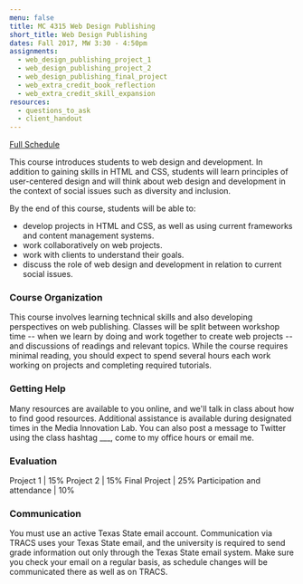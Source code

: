 ```yaml
---
menu: false
title: MC 4315 Web Design Publishing
short_title: Web Design Publishing
dates: Fall 2017, MW 3:30 - 4:50pm
assignments:
  - web_design_publishing_project_1
  - web_design_publishing_project_2
  - web_design_publishing_final_project
  - web_extra_credit_book_reflection
  - web_extra_credit_skill_expansion
resources:
  - questions_to_ask
  - client_handout
---
```


[Full Schedule](/courses/web_design_publishing/mc_4315_web_design_publishing_schedule_fall2017.html)

This course introduces students to web design and development. In addition to gaining skills in HTML and CSS, students will learn principles of user-centered design and will think about web design and development in the context of social issues such as diversity and inclusion.

By the end of this course, students will be able to:

- develop projects in HTML and CSS, as well as using current frameworks and content management systems.
- work collaboratively on web projects.
- work with clients to understand their goals.
- discuss the role of web design and development in relation to current social issues.

### Course Organization

This course involves learning technical skills and also developing perspectives on web publishing. Classes will be split between workshop time -- when we learn by doing and work together to create web projects -- and discussions of readings and relevant topics. While the course requires minimal reading, you should expect to spend several hours each work working on projects and completing required tutorials.

### Getting Help

Many resources are available to you online, and we'll talk in class about how to find good resources. Additional assistance is available during designated times in the Media Innovation Lab. You can also post a message to Twitter using the class hashtag ___, come to my office hours or email me.

### Evaluation

Project 1 | 15%
Project 2 | 15%
Final Project | 25%
Participation and attendance | 10%

### Communication

You must use an active Texas State email account. Communication via TRACS uses your Texas State email, and the university is required to send grade information out only through the Texas State email system. Make sure you check your email on a regular basis, as schedule changes will be communicated there as well as on TRACS.

